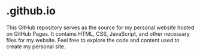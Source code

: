 # .github.io
This GitHub repository serves as the source for my personal website hosted on GitHub Pages. It contains HTML, CSS, JavaScript, and other necessary files for my website. Feel free to explore the code and content used to create my personal site.
